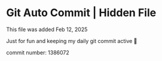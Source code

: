 # Git Auto Commit | Hidden File

This file was added Feb 12, 2025

Just for fun and keeping my daily git commit active 🤪

commit number: 1386072
